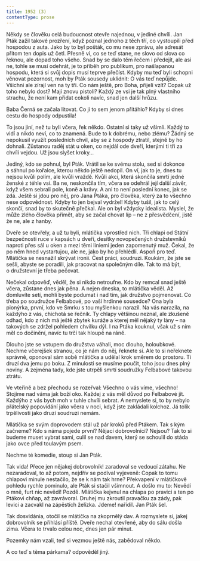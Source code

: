 ```yaml
---
title: 1952 (3)
contentType: prose
---
```


<section>

Někdy se člověku celá budoucnost otevře najednou, v jediné chvíli. Jan Pták zažil takové prozření, když poznal jednoho z těch tří, co vystoupili před hospodou z auta. Jako by to byl pošták, co mu nese zprávu, ale adresát přitom ten dopis už četl. Přesně ví, co se teď stane, ne slovo od slova co řeknou, ale dopad toho všeho. Snad by se dalo těm řečem i předejít, ale asi ne, tohle se musí odehrát, je to příběh pro publikum, pro našlapanou hospodu, která si svůj dopis musí teprve přečíst. Kdyby mu teď byli schopni věnovat pozornost, moh by Pták sousedy uklidnit: O vás teď nepůjde. Všichni ale zírají ven na ty tři. Co nám ještě, pro Boha, přijeli vzít? Copak už toho nebylo dost? Mají znovu pistoli? Každý ze vsi je tak plný vlastního strachu, že není kam přidat cokoli navíc, snad jen další hrůzu.

Baba Černá se začala litovat. Co jí to sem jenom přitáhlo? Kdyby si dnes cestu do hospody odpustila!

To jsou jiní, než tu byli včera, řek někdo. Ostatní si taky už všimli. Každý to vidí a nikdo neví, co to znamená. Bude to k dobrému, nebo zlému? Žádný se nepokusil využít posledních chvil, aby se z hospody ztratil, stejně by ho dohnali. Zůstanou raděj stát u oken, co nejdál ode dveří, kterými ti tři za chvíli vejdou. Už jsou slyšet kroky…

Jediný, kdo se pohnul, byl Pták. Vrátil se ke svému stolu, sed si dokonce a sáhnul po kořalce, kterou někdo ještě nedopil. On ví, jak to je, dnes tu nejsou kvůli polím, ale kvůli vraždě. Kvůli akci, která skončila smrtí jedné ženské z téhle vsi. Ba ne, neskončila tím, včera se odehrál její další závěr, když všem sebrali pole, koně a krávy. A ani to není poslední konec, jak se zdá. Ještě si jdou pro něj, pro Jana Ptáka, pro člověka, který za to všechno nese odpovědnost. Kdyby to jen bejval vydržel! Kdyby tušil, jak to celý skončí, snad by to skutečně přečkal. Ale on byl vždycky idealista. Myslel, že může zlého člověka přimět, aby se začal chovat líp – ne z přesvědčení, jistě že ne, ale z hanby.

Dveře se otevřely, a už tu byli, mlátička vprostřed nich. Tři chlapi od Státní bezpečnosti ruce v kapsách u dveří, desítky novopečených družstevníků naproti přes sál u oken a mezi těmi liniemi jeden zapomenutý muž. Čekal, že po něm hned vystartujou, ale ne, jako by ho přehlédli. Aspoň pro teď. Mlátička se nesnažil skrývat ironii. Čest práci, soudruzi. Koukám, že jste se sešli, abyste se poradili, jak pracovat na společným díle. Tak to má být, o družstevní je třeba pečovat.

Nečekal odpověď, věděl, že si nikdo netroufne. Kdo by remcal snad ještě včera, zůstane dnes jak pěna. A nejen dneska, to mlátička věděl. Až domluvíte setí, mohli byste podumat i nad tím, jak družstvo pojmenovat. Co třeba po soudružce Felbabové, po vaší hrdinné sousedce? Ona byla pionýrka, první, kdo ve Smrku s tou myšlenkou narazil. Na vás narazila, na každýho z vás, chichotá se řečník. Ty chlapy většinou neznal, ale zkušeně odhad, kdo z nich má ještě zbytek kuráže a kterej měl nějaký ty lány – na takových se zdržel pohledem chvilku dýl. I na Ptáka kouknul, však už s ním měl co dočinění, navíc tu trčí tak hloupě na ráně.

Dlouho jste se vstupem do družstva váhali, moc dlouho, holoubkové. Nechme včerejšek stranou, co je nám do něj, řeknete si. Ale to si neřeknete správně, oponoval sám sobě mlátička a udělal krok směrem do prostoru. Ti druzí dva jemu po boku. Z minulosti se musíme poučit, toho jsou dnes plný noviny. A zejména tady, kde jste utrpěli smrtí soudružky Felbabové takovou ztrátu.

Ve vteřině a bez přechodu se rozeřval: Všechno o vás víme, všechno! Stojíme nad váma jak boží oko. Každej z vás měl důvod po Felbabové jít. Každýho z vás bych moh v tuhle chvíli sebrat. A nemyslete si, to by nebylo přátelský popovídání jako včera v noci, když jste zakládali kolchoz. Já tolik trpělivosti jako druzí soudruzi nemám.

Mlátička se svým doprovodem stál už pár kroků před Ptákem. Tak s kým začneme? Kdo s náma pojede první? Nějací dobrovolníci? Nejsou? Tak to si budeme muset vybrat sami, culil se nad davem, který se schoulil do stáda jako ovce před toulavým psem.

Nechme té komedie, stoup si Jan Pták.

Tak vida! Přece jen nějakej dobrovolník! zaradoval se vedoucí zátahu. Ne nezaradoval, to až potom, nejdřív se podíval vyjeveně: Copak to tomu chlapovi minule nestačilo, že se k nám tak hrne? Překvapení v mlátičkově pohledu rychle pominulo, ale Pták si stačil všimnout. A došlo mu to: Nevědí o mně, furt nic nevědí! Pozdě. Mlátička kejvnul na chlapa po pravici a ten po Ptákovi chňap, až zavrávoral. Druhej mu zkroutil pravačku za zády, pak levici a zacvakl na zápěstích želízka. Jdeme! nařídil. Jan Pták šel.

Tak dosvidánia, otočil se mlátička na zkoprnělý dav. A rozmyslete si, jakej dobrovolník se přihlásí příště. Dveře nechal otevřené, aby do sálu došla zima. Včera to trvalo celou noc, dnes jen pár minut.

Pozemky nám vzali, teď si vezmou ještě nás, zabědoval někdo.

A co teď s těma párkama? odpověděl jiný.

</section>
